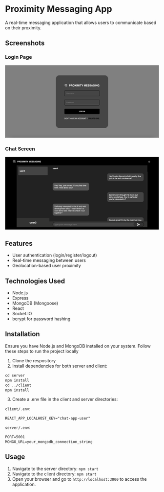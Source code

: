 # Proximity Messaging App
A real-time messaging application that allows users to communicate based on their proximity.

## Screenshots

### Login Page

![Login Page Screenshot](client/public/login_page.png)

### Chat Screen

![Chat Page Screenshot](client/public/chat_page.png)

## Features
- User authentication (login/register/logout)
- Real-time messaging between users
- Geolocation-based user proximity

## Technologies Used
- Node.js
- Express
- MongoDB (Mongoose)
- React
- Socket.IO
- bcrypt for password hashing

## Installation
Ensure you have Node.js and MongoDB installed on your system. Follow these steps to run the project locally

1. Clone the respository
2. Install dependencies for both server and client:
```
cd server
npm install
cd ../client
npm install
```
3. Create a .env file in the client and server directories:

`client/.env`:
```
REACT_APP_LOCALHOST_KEY="chat-app-user"
```

`server/.env`:
```
PORT=5001
MONGO_URL=your_mongodb_connection_string
```

## Usage
1. Navigate to the server directory: `npm start`
2. Navigate to the client directory: `npm start`
3. Open your browser and go to `http://localhost:3000` to access the application.
